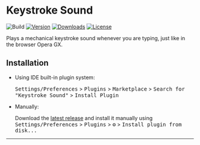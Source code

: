 # Keystroke Sound

![Build](https://github.com/suck1n/keystroke-sound/workflows/Build/badge.svg)
[![Version](https://img.shields.io/jetbrains/plugin/v/18528.svg?style=flat-square&label=Current+Version&colorA=606060&colorB=3CB110)](https://plugins.jetbrains.com/plugin/18528)
[![Downloads](https://img.shields.io/jetbrains/plugin/d/18528.svg?style=flat-square&label=Downloads&colorA=606060&colorB=3CB110)](https://plugins.jetbrains.com/plugin/18528)
[![License](https://img.shields.io/badge/License-Apache--2.0-FFC133.svg?style=flat-square&colorA=606060)](https://google.de)
<!-- Plugin description -->
Plays a mechanical keystroke sound whenever you are typing, just like in the browser Opera GX.
<!-- Plugin description end -->

## Installation

- Using IDE built-in plugin system:
  
  <kbd>Settings/Preferences</kbd> > <kbd>Plugins</kbd> > <kbd>Marketplace</kbd> > <kbd>Search for "Keystroke Sound"</kbd> >
  <kbd>Install Plugin</kbd>
  
- Manually:

  Download the [latest release](https://github.com/suck1n/keystroke-sound/releases/latest) and install it manually using
  <kbd>Settings/Preferences</kbd> > <kbd>Plugins</kbd> > <kbd>⚙️</kbd> > <kbd>Install plugin from disk...</kbd>


---